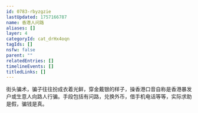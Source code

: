 ```yaml
---
id: 0783-rbyzgzie
lastUpdated: 1757166787
name: 香港人问路
aliases: []
layer: 4
categoryId: cat_drHx4oqn
tagIds: []
nsfw: false
parent: ""
relatedEntries: []
timelineEvents: []
titledLinks: []
---
```


街头骗术，骗子往往扮成衣着光鲜，穿金戴银的样子，操香港口音自称是香港暴发户或生意人向路人行骗。手段包括有问路，兑换外币，借手机电话等等，实际求助是假，骗钱是真。